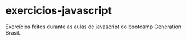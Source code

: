 # exercicios-javascript
Exercícios feitos durante as aulas de javascript do bootcamp Generation Brasil.
